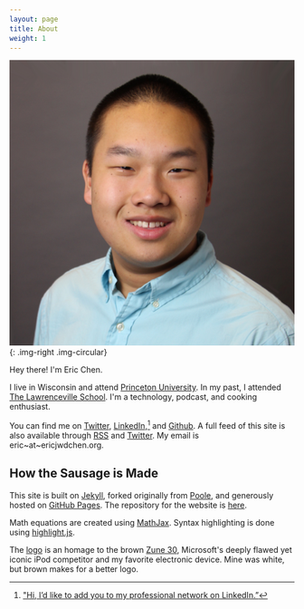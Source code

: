 ```yaml
---
layout: page
title: About
weight: 1
---
```


![Eric Chen headshot](/assets/2015/01/headshot-eric-chen.jpg){: .img-right .img-circular}

Hey there! I'm Eric Chen.

I live in Wisconsin and attend [Princeton University][pu]. In my past, I attended [The Lawrenceville School][ls]. I'm a technology, podcast, and cooking enthusiast.

You can find me on [Twitter][twitter], [LinkedIn][linkedin],[^1] and [Github][github]. A full feed of this site is also available through [RSS][rss] and [Twitter][twitter site]. My email is eric~at~ericjwdchen.org.

[pu]: http://www.princeton.edu/
[ls]: http://www.lawrenceville.org/index.aspx

[twitter]: https://twitter.com/ericjwdchen
[linkedin]: https://www.linkedin.com/in/ericjwdchen
[github]: https://github.com/ericjwdchen
[rss]: http://ericjwdchen.org/rss.xml
[twitter site]: https://twitter.com/ericjwdchen_org


## How the Sausage is Made

This site is built on [Jekyll](http://jekyllrb.com/), forked originally from [Poole](http://getpoole.com/), and generously hosted on [GitHub Pages](https://pages.github.com/). The repository for the website is [here](https://github.com/ericjwdchen/ericjwdchen.github.io).

Math equations are created using [MathJax][mj]. Syntax highlighting is done using [highlight.js][h.js].

The [logo][l] is an homage to the brown [Zune 30][Zune 30], Microsoft's deeply flawed yet iconic iPod competitor and my favorite electronic device. Mine was white, but brown makes for a better logo.

[l]: http://ericjwdchen.org/public/ericjwdchen_org_logo.png
[Zune 30]: http://en.wikipedia.org/wiki/Zune_30
[bf]: http://www.bigfootjs.com/
[mj]: https://www.mathjax.org/
[h.js]: https://highlightjs.org/

[^1]: ["Hi, I’d like to add you to my professional network on LinkedIn.”](http://www.newyorker.com/cartoons/issue-cartoons/cartoons-from-the-october-5-2015-issue)
